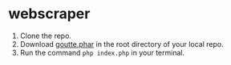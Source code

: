 webscraper
==========

1. Clone the repo.
2. Download [goutte.phar](https://github.com/fabpot/Goutte/blob/master/goutte.phar) in the root directory of your local repo.
3. Run the command ``php index.php`` in your terminal.